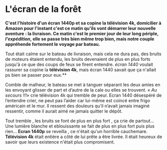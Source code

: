 
# **L'écran de la forêt**

**C'est l'histoire d'un écran 1440p et sa copine la télévision 4k, domicilier à Amazon pour l'instant c'est ce matin qu'ils vont démarrer leur nouvelle aventure : la livraison. Ce matin c'est le premier jour de leur long périple, *l'expédition*, elle se passe très bien même trop bien, mais notre couple appréhende fortement le voyage par bateau.**

Tout était calme sur le bateau de livraison, mais cela ne dura pas, des bruits de moteurs étaient entendu, les bruits devenaient de plus en plus forts jusqu'à ce que des coups de feux se firent entendre. *écran 1440* voulait rassurer sa copine la **télévision 4k**, mais écran 1440 savait que ça n'allait ps bien se passer pour eux.**

Comble de malheur, le bateau se met à tanguer séparant les deux amies en les envoyant glisser de part et d’autre de la cale ou elles se trouvent. *« Au secours !!!»*  crie télévision 4k qui tremble de peur. Ecran 1440 désespéré de l’entendre crier, ne peut pas l’aider car lui-même est coincé entre frigo américain et le mur. Il ressent des douleurs qu’il n’avait jamais imaginé ressentir, comme il aurait aimé ne jamais quitter le dépôt.

Tout tremble , les bruits se font de plus en plus fort , ça crie de partout... Une lumière blanche et eblouissante se fait de plus en plus fort puis plus rien... **Ecran 1440p** se reveilla , ce n'était qu'un horrible cauchemare. **Télévision 4k** était entière a côté de lui prête a être livrée. Il était heureux de savoir que leurs existence n'était plus compromisent.